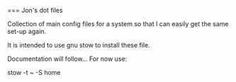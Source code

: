 === Jon's dot files

Collection of main config files for a system so that I can easily get the same
 set-up again.

It is intended to use gnu stow to install these file.

Documentation will follow...
For now use:

stow -t ~ -S home
